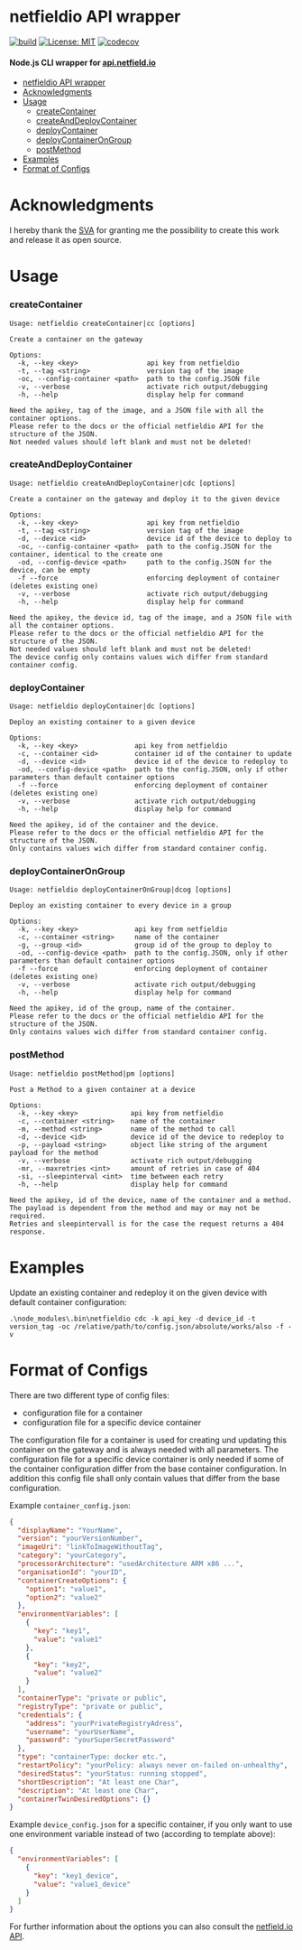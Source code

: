 # netfieldio API wrapper

[![build](https://github.com/AndreWohnsland/netfieldio/workflows/Node.js%20Package/badge.svg)](https://www.npmjs.com/package/netfieldio)
[![License: MIT](https://img.shields.io/badge/License-MIT-yellow.svg)](https://opensource.org/licenses/MIT)
[![codecov](https://codecov.io/gh/AndreWohnsland/netfieldio/branch/master/graph/badge.svg)](https://codecov.io/gh/AndreWohnsland/netfieldio)

#### Node.js CLI wrapper for [api.netfield.io](https://api.netfield.io)

- [netfieldio API wrapper](#netfieldio-api-wrapper)
- [Acknowledgments](#acknowledgments)
- [Usage](#usage)
  - [createContainer](#createcontainer)
  - [createAndDeployContainer](#createanddeploycontainer)
  - [deployContainer](#deploycontainer)
  - [deployContainerOnGroup](#deploycontainerongroup)
  - [postMethod](#postmethod)
- [Examples](#examples)
- [Format of Configs](#format-of-configs)

# Acknowledgments

I hereby thank the [SVA](https://www.sva.de) for granting me the possibility to create this work and release it as open source.

# Usage

### createContainer

```
Usage: netfieldio createContainer|cc [options]

Create a container on the gateway

Options:
  -k, --key <key>                 api key from netfieldio
  -t, --tag <string>              version tag of the image
  -oc, --config-container <path>  path to the config.JSON file
  -v, --verbose                   activate rich output/debugging
  -h, --help                      display help for command

Need the apikey, tag of the image, and a JSON file with all the container options.
Please refer to the docs or the official netfieldio API for the structure of the JSON.
Not needed values should left blank and must not be deleted!
```

### createAndDeployContainer

```
Usage: netfieldio createAndDeployContainer|cdc [options]

Create a container on the gateway and deploy it to the given device

Options:
  -k, --key <key>                 api key from netfieldio
  -t, --tag <string>              version tag of the image
  -d, --device <id>               device id of the device to deploy to
  -oc, --config-container <path>  path to the config.JSON for the container, identical to the create one
  -od, --config-device <path>     path to the config.JSON for the device, can be empty
  -f --force                      enforcing deployment of container (deletes existing one)
  -v, --verbose                   activate rich output/debugging
  -h, --help                      display help for command

Need the apikey, the device id, tag of the image, and a JSON file with all the container options.
Please refer to the docs or the official netfieldio API for the structure of the JSON.
Not needed values should left blank and must not be deleted!
The device config only contains values wich differ from standard container config.
```

### deployContainer

```
Usage: netfieldio deployContainer|dc [options]

Deploy an existing container to a given device

Options:
  -k, --key <key>              api key from netfieldio
  -c, --container <id>         container id of the container to update
  -d, --device <id>            device id of the device to redeploy to
  -od, --config-device <path>  path to the config.JSON, only if other parameters than default container options
  -f --force                   enforcing deployment of container (deletes existing one)
  -v, --verbose                activate rich output/debugging
  -h, --help                   display help for command

Need the apikey, id of the container and the device.
Please refer to the docs or the official netfieldio API for the structure of the JSON.
Only contains values wich differ from standard container config.
```

### deployContainerOnGroup

```
Usage: netfieldio deployContainerOnGroup|dcog [options]

Deploy an existing container to every device in a group

Options:
  -k, --key <key>              api key from netfieldio
  -c, --container <string>     name of the container
  -g, --group <id>             group id of the group to deploy to
  -od, --config-device <path>  path to the config.JSON, only if other parameters than default container options
  -f --force                   enforcing deployment of container (deletes existing one)
  -v, --verbose                activate rich output/debugging
  -h, --help                   display help for command

Need the apikey, id of the group, name of the container.
Please refer to the docs or the official netfieldio API for the structure of the JSON.
Only contains values wich differ from standard container config.
```

### postMethod

```
Usage: netfieldio postMethod|pm [options]

Post a Method to a given container at a device

Options:
  -k, --key <key>             api key from netfieldio
  -c, --container <string>    name of the container
  -m, --method <string>       name of the method to call
  -d, --device <id>           device id of the device to redeploy to
  -p, --payload <string>      object like string of the argument payload for the method
  -v, --verbose               activate rich output/debugging
  -mr, --maxretries <int>     amount of retries in case of 404
  -si, --sleepinterval <int>  time between each retry
  -h, --help                  display help for command

Need the apikey, id of the device, name of the container and a method.
The payload is dependent from the method and may or may not be required.
Retries and sleepintervall is for the case the request returns a 404 response.
```

# Examples

Update an existing container and redeploy it on the given device with default container configuration:

```sh-session
.\node_modules\.bin\netfieldio cdc -k api_key -d device_id -t version_tag -oc /relative/path/to/config.json/absolute/works/also -f -v
```

# Format of Configs

There are two different type of config files:

- configuration file for a container
- configuration file for a specific device container

The configuration file for a container is used for creating und updating this container on the gateway and is always needed with all parameters.
The configuration file for a specific device container is only needed if some of the container configuration differ from the base container configuration.
In addition this config file shall only contain values that differ from the base configuration.

Example `container_config.json`:

```json
{
  "displayName": "YourName",
  "version": "yourVersionNumber",
  "imageUri": "linkToImageWithoutTag",
  "category": "yourCategory",
  "processorArchitecture": "usedArchitecture ARM x86 ...",
  "organisationId": "yourID",
  "containerCreateOptions": {
    "option1": "value1",
    "option2": "value2"
  },
  "environmentVariables": [
    {
      "key": "key1",
      "value": "value1"
    },
    {
      "key": "key2",
      "value": "value2"
    }
  ],
  "containerType": "private or public",
  "registryType": "private or public",
  "credentials": {
    "address": "yourPrivateRegistryAdress",
    "username": "yourUserName",
    "password": "yourSuperSecretPassword"
  },
  "type": "containerType: docker etc.",
  "restartPolicy": "yourPolicy: always never on-failed on-unhealthy",
  "desiredStatus": "yourStatus: running stopped",
  "shortDescription": "At least one Char",
  "description": "At least one Char",
  "containerTwinDesiredOptions": {}
}
```

Example `device_config.json` for a specific container, if you only want to use one environment variable instead of two (according to template above):

```json
{
  "environmentVariables": [
    {
      "key": "key1_device",
      "value": "value1_device"
    }
  ]
}
```

For further information about the options you can also consult the [netfield.io API](https://api.netfield.io).
